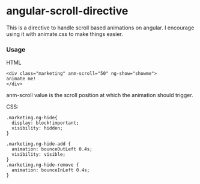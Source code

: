 # angular-scroll-directive

This is a directive to handle scroll based animations on angular.
I encourage using it with animate.css to make things easier.

### Usage

HTML

```
<div class="marketing" anm-scroll="50" ng-show="showme">
animate me!
</div>
```

anm-scroll value is the scroll position at which the animation should trigger.

CSS:
```
.marketing.ng-hide{
  display: block!important;
  visibility: hidden;
}

.marketing.ng-hide-add {
  animation: bounceOutLeft 0.4s;
  visibility: visible;
}
.marketing.ng-hide-remove {
  animation: bounceInLeft 0.4s;
}
```

